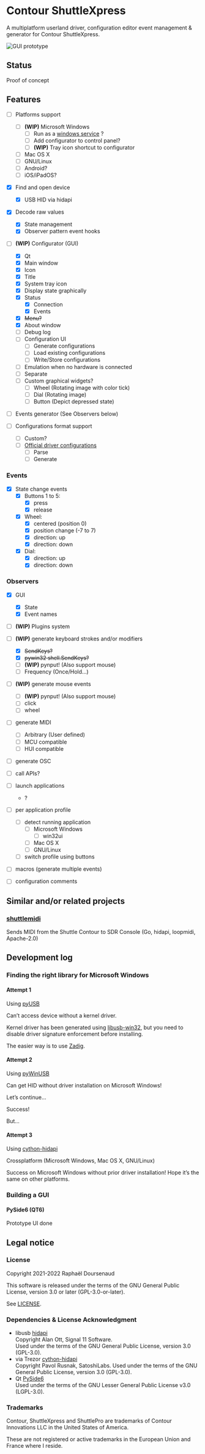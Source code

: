 Contour ShuttleXpress
=====================

A multiplatform userland driver, configuration editor event management & generator for Contour ShuttleXpress.

![GUI prototype](GUIprototype.png)

Status
------

Proof of concept

Features
--------

- [ ] Platforms support
    - [ ] **(WIP)** Microsoft Windows
        - [ ] Run as a [windows service](http://thepythoncorner.com/dev/how-to-create-a-windows-service-in-python/) ?
        - [ ] Add configurator to control panel?
        - [ ] **(WIP)** Tray icon shortcut to configurator
    - [ ] Mac OS X
    - [ ] GNU/Linux
    - [ ] Android?
    - [ ] iOS/iPadOS?

- [x] Find and open device
    - [x] USB HID via hidapi

- [x] Decode raw values
    - [x] State management
    - [x] Observer pattern event hooks

- [ ] **(WIP)** Configurator (GUI)
    - [x] Qt
    - [X] Main window
    - [x] Icon
    - [x] Title
    - [x] System tray icon
    - [x] Display state graphically
    - [x] Status
        - [x] Connection
        - [x] Events
    - [x] ~~Menu?~~
    - [x] About window
    - [ ] Debug log
    - [ ] Configuration UI
        - [ ] Generate configurations
        - [ ] Load existing configurations
        - [ ] Write/Store configurations
    - [ ] Emulation when no hardware is connected
    - [ ] Separate
    - [ ] Custom graphical widgets?
        - [ ] Wheel (Rotating image with color tick)
        - [ ] Dial (Rotating image)
        - [ ] Button (Depict depressed state)

- [ ] Events generator (See Observers below)

- [ ] Configurations format support
    - [ ] Custom?
    - [ ] [Official driver configurations](https://contourdesign.fr/support/windows-shuttle-settings/)
        - [ ] Parse
        - [ ] Generate

### Events

- [x] State change events
    - [x] Buttons 1 to 5:
        - [x] press
        - [x] release
    - [x] Wheel:
        - [x] centered (position 0)
        - [x] position change (-7 to 7)
        - [x] direction: up
        - [x] direction: down
    - [x] Dial:
        - [x] direction: up
        - [x] direction: down

### Observers

- [x] GUI
    - [x] State
    - [x] Event names

- [ ] **(WIP)** Plugins system

- [ ] **(WIP)** generate keyboard strokes and/or modifiers
    - [x] ~~SendKeys?~~
    - [x] ~~pywin32 shell.SendKeys?~~
    - [ ] **(WIP)** pynput! (Also support mouse)
    - [ ] Frequency (Once/Hold…)

- [ ] **(WIP)** generate mouse events
    - [ ] **(WIP)** pynput! (Also support mouse)
    - [ ] click
    - [ ] wheel

- [ ] generate MIDI
    - [ ] Arbitrary (User defined)
    - [ ] MCU compatible
    - [ ] HUI compatible

- [ ] generate OSC

- [ ] call APIs?

- [ ] launch applications
    - ?

- [ ] per application profile
    - [ ] detect running application
        - [ ] Microsoft Windows
            - [ ] win32ui
        - [ ] Mac OS X
        - [ ] GNU/Linux
    - [ ] switch profile using buttons

- [ ] macros (generate multiple events)

- [ ] configuration comments

Similar and/or related projects
---------------------------

### [shuttlemidi](https://github.com/dg1psi/shuttlemidi)

Sends MIDI from the Shuttle Contour to SDR Console (Go, hidapi, loopmidi, Apache-2.0)


Development log
---------------

### Finding the right library for Microsoft Windows

#### Attempt 1

Using [pyUSB](https://pypi.org/project/pyusb/)

Can’t access device without a kernel driver.

Kernel driver has been generated using [libusb-win32](https://sourceforge.net/projects/libusb-win32/), but you need to
disable driver signature enforcement before installing.

The easier way is to use [Zadig](https://zadig.akeo.ie/).

#### Attempt 2

Using [pyWinUSB](https://pypi.org/project/pywinusb/)

Can get HID without driver installation on Microsoft Windows!

Let’s continue…

Success!

But...

#### Attempt 3

Using [cython-hidapi](https://pypi.org/project/hidapi/)

Crossplatform (Microsoft Windows, Mac OS X, GNU/Linux)

Success on Microsoft Windows without prior driver installation!
Hope it’s the same on other platforms.

### Building a GUI

#### PySide6 (QT6)

Prototype UI done

Legal notice
------------

### License

Copyright 2021-2022 Raphaël Doursenaud

This software is released under the terms of the GNU General Public License, version 3.0 or later (GPL-3.0-or-later).

See [LICENSE](LICENSE).

### Dependencies & License Acknowledgment

- libusb [hidapi](https://github.com/libusb/hidapi)  
  Copyright Alan Ott, Signal 11 Software.  
  Used under the terms of the GNU General Public License, version 3.0 (GPL-3.0).
- via Trezor [cython-hidapi](https://github.com/trezor/cython-hidapi)  
  Copyright Pavol Rusnak, SatoshiLabs. Used under the terms of the GNU General Public License, version 3.0 (GPL-3.0).
- Qt [PySide6](https://www.pyside.org)  
  Used under the terms of the GNU Lesser General Public License v3.0 (LGPL-3.0).

### Trademarks

Contour, ShuttleXpress and ShuttlePro are trademarks of Contour Innovations LLC in the United States of America.

These are not registered or active trademarks in the European Union and France where I reside.